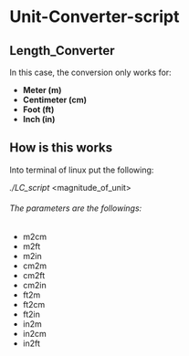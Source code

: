 # Unit-Converter-script

## Length_Converter
In this case, the conversion only works for:

   - **Meter (m)**
   - **Centimeter (cm)**
   - **Foot (ft)**
   - **Inch (in)**
## How is this works
Into terminal of linux put the following:

_./LC_script_  <param> <magnitude_of_unit>

###### The parameters are the followings:
- m2cm
- m2ft
- m2in
- cm2m
- cm2ft
- cm2in
- ft2m
- ft2cm
- ft2in
- in2m
- in2cm
- in2ft
